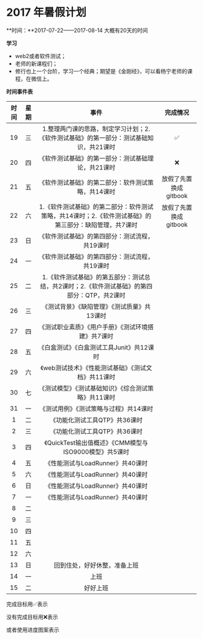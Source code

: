 # 2017 年暑假计划

**时间：**2017-07-22——2017-08-14 
大概有20天的时间

**学习**
- web2或者软件测试；
- 老师的新课程们；
- 修行也上一个台阶，学习一个经典；期望是《金刚经》，可以看杨宁老师的课程，在微信上。

**时间事件表**

|时间|星期|事件|完成情况|
|:---:|:---:|:---:|:---:|
|19|三|1.整理两门课的思路，制定学习计划；2.《软件测试基础》的第一部分：测试基础知识，共21课时|:white_check_mark:|
|20|四|《软件测试基础》的第一部分：测试基础理论，共21课时|:x:|
|21|五|《软件测试基础》的第二部分：软件测试策略，共14课时|放假了先置换成gitbook|
|22|六|1.《软件测试基础》的第二部分：软件测试策略，共14课时；2.《软件测试基础》的第三部分：缺陷管理，共7课时|放假了先置换成gitbook|
|23|日|《软件测试基础》的第四部分：测试流程，共19课时||
|24|一|《软件测试基础》的第四部分：测试流程，共19课时||
|25|二|1.《软件测试基础》的第五部分：测试总结，共2课时；2.《软件测试基础》的第四部分：QTP，共2课时||
|26|三|《测试背景》《缺陷管理》《测试质量》共13课时||
|27|四|《测试职业素质》《用户手册》《测试环境搭建》共7课时||
|28|五|《白盒测试》《白盒测试工具Junit》共12课时||
|29|六|《web测试技术》《性能测试基础》《测试文档》共11课时||
|30|七|《测试模型》《测试基础知识》《综合测试策略》共11课时||
|31|一|《测试用例》《测试策略与过程》共14课时||
|1|二|《功能化测试工具QTP》共36课时||
|2|三|《功能化测试工具QTP》共36课时||
|3|四|《QuickTest输出值概述》《CMM模型与ISO9000模型》共5课时||
|4|五|《性能测试与LoadRunner》共40课时||
|5|六|《性能测试与LoadRunner》共40课时||
|6|日|《性能测试与LoadRunner》共40课时||
|7|一|《性能测试与LoadRunner》共40课时||
|8|二|||
|9|三|||
|10|四|||
|11|五|||
|12|六|||
|13|日|回到住处，好好休整，准备上班||
|14|一|上班||
|15|二|好好上班||


完成目标用:white_check_mark:表示

没有完成目标用:x:表示  

或者使用进度图案表示

